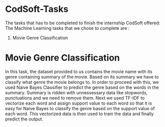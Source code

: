 # CodSoft-Tasks

The tasks that has to be completed to finish the internship CodSoft offered:
The Machine Learning tasks that we chose to complete are :
1. Movie Genre Classification

# Movie Genre Classification
In this task, the dataset provided to us contains the movie name with its genre containing summary of the movie. Based on its summary we have to classify what genre the movie belongs to. In order to proceed with this, we used Naive Bayes Classifier to predict the genre based on the words in the summary. Summary is ridden with unnessessary data like stopwords, punctuations and we need to remove them. Next we used TF-IDF to vectorize each word and assign support value to each word so that it is easy for Naive Bayes to classify the genre based on the support value of each word. This vectorized data is then used to train the data and finally predict the output.
